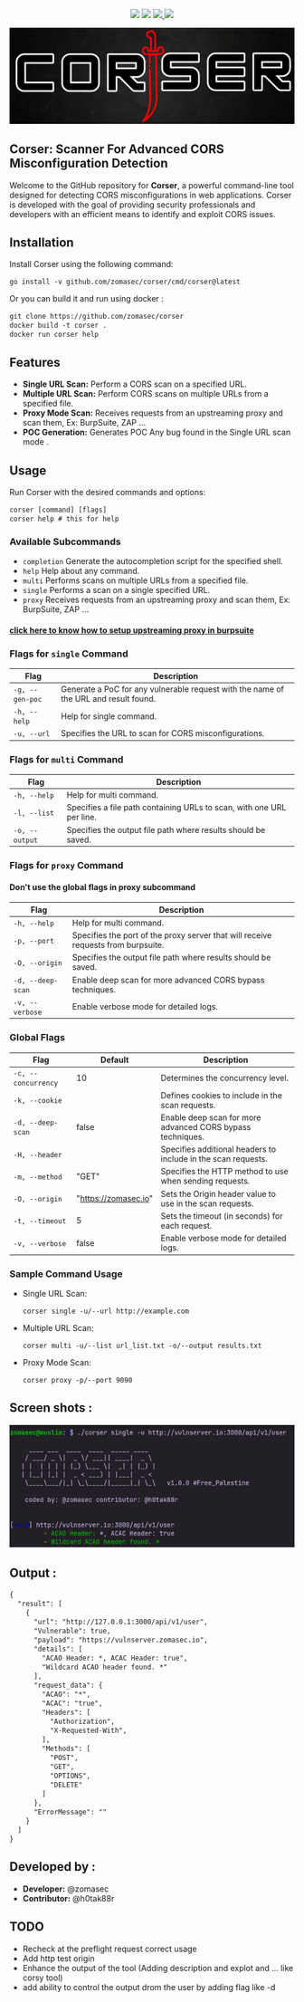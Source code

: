 <p align="center">
  <a href="https://pkg.go.dev/github.com/zomasec/corser/pkg/corser"><img src="https://pkg.go.dev/badge/github.com/zomasec/corser.svg"></a>
  <a href="https://goreportcard.com/report/github.com/zomasec/corser"><img src="https://goreportcard.com/badge/github.com/zomasec/corser"></a> 
<a href="https://codecov.io/gh/zomasec/corser" > 
 <img src="https://codecov.io/gh/zomasec/corser/graph/badge.svg?token=GTZIXXG32V"/> 
 </a>
  <a href="https://twitter.com/intent/follow?screen_name=zomasec"><img src="https://img.shields.io/twitter/follow/zomasec?style=flat&logo=x"></a>
</p>

![CORSER](./static/corser-logo.png)

## Corser: Scanner For Advanced CORS Misconfiguration Detection

Welcome to the GitHub repository for **Corser**, a powerful command-line tool designed for detecting CORS misconfigurations in web applications. Corser is developed with the goal of providing security professionals and developers with an efficient means to identify and exploit CORS issues.

## Installation

Install Corser using the following command:

    go install -v github.com/zomasec/corser/cmd/corser@latest

Or you can build it and run using docker :


    git clone https://github.com/zomasec/corser
    docker build -t corser .
    docker run corser help




## Features

- **Single URL Scan:** Perform a CORS scan on a specified URL.
- **Multiple URL Scan:** Perform CORS scans on multiple URLs from a specified file.
- **Proxy Mode Scan:** Receives requests from an upstreaming proxy and scan them, Ex: BurpSuite, ZAP ...
- **POC Generation:** Generates POC Any bug found in the Single URL scan mode .
## Usage

Run Corser with the desired commands and options:

    corser [command] [flags]
    corser help # this for help 

### Available Subcommands

- `completion` Generate the autocompletion script for the specified shell.
- `help` Help about any command.
- `multi` Performs scans on multiple URLs from a specified file.
- `single` Performs a scan on a single specified URL.
- `proxy` Receives requests from an upstreaming proxy and scan them, Ex: BurpSuite, ZAP ...

#### [click here to know how to setup upstreaming proxy in burpsuite](https://forum.portswigger.net/thread/how-do-i-configure-an-upstream-proxy-in-2022-d6f128fc)

### Flags for `single` Command

| Flag         | Description                                                      |
|--------------|------------------------------------------------------------------|
| `-g, --gen-poc`  | Generate a PoC for any vulnerable request with the name of the URL and result found. |
| `-h, --help`     | Help for single command.                                         |
| `-u, --url`      | Specifies the URL to scan for CORS misconfigurations.            |

### Flags for `multi` Command

| Flag         | Description                                                      |
|--------------|------------------------------------------------------------------|
| `-h, --help`     | Help for multi command.                                          |
| `-l, --list`     | Specifies a file path containing URLs to scan, with one URL per line. |
| `-o, --output`   | Specifies the output file path where results should be saved.    |


### Flags for `proxy` Command

#### Don't use the global flags in proxy subcommand

| Flag         | Description                                                      |
|--------------|------------------------------------------------------------------|
| `-h, --help`     | Help for multi command.                                          |
| `-p, --port`     | Specifies the port of the proxy server that will receive requests from burpsuite. |
| `-O, --origin`   | Specifies the output file path where results should be saved.    |
| `-d, --deep-scan`| Enable deep scan for more advanced CORS bypass techniques.    |
| `-v, --verbose`| Enable verbose mode for detailed logs.    |


### Global Flags

| Flag         | Default        | Description                                             |
|--------------|----------------|---------------------------------------------------------|
| `-c, --concurrency` | 10             | Determines the concurrency level.                        |
| `-k, --cookie`      |                | Defines cookies to include in the scan requests.        |
| `-d, --deep-scan`   | false          | Enable deep scan for more advanced CORS bypass techniques. |
| `-H, --header`      |                | Specifies additional headers to include in the scan requests. |
| `-m, --method`      | "GET"          | Specifies the HTTP method to use when sending requests. |
| `-O, --origin`      | "https://zomasec.io" | Sets the Origin header value to use in the scan requests. |
| `-t, --timeout`     | 5              | Sets the timeout (in seconds) for each request.         |
| `-v, --verbose`     | false          | Enable verbose mode for detailed logs.                  |

### Sample Command Usage

- Single URL Scan:
  
      corser single -u/--url http://example.com

- Multiple URL Scan:

      corser multi -u/--list url_list.txt -o/--output results.txt


- Proxy Mode Scan:

      corser proxy -p/--port 9090



## Screen shots :


![CORSER](./static/corser-single-mode.png)


## Output :

```
{
  "result": [
    {
      "url": "http://127.0.0.1:3000/api/v1/user",
      "Vulnerable": true,
      "payload": "https://vulnserver.zomasec.io",
      "details": [
        "ACAO Header: *, ACAC Header: true",
        "Wildcard ACAO header found. *"
      ],
      "request_data": {
        "ACAO": "*",
        "ACAC": "true",
        "Headers": [
          "Authorization",
          "X-Requested-With",
        ],
        "Methods": [
          "POST",
          "GET",
          "OPTIONS",
          "DELETE"
        ]
      },
      "ErrorMessage": ""
    }
  ]
}
```



## Developed by :

- **Developer:** @zomasec
- **Contributor:** @h0tak88r

## TODO 
- Recheck at the preflight request correct usage
- Add http test origin
- Enhance the output of the tool (Adding description and explot and ... like corsy tool)
- add ability to control the output drom the user by adding flag like -d
